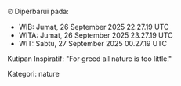 ⏰ Diperbarui pada:
- WIB: Jumat, 26 September 2025 22.27.19 UTC
- WITA: Jumat, 26 September 2025 23.27.19 UTC
- WIT: Sabtu, 27 September 2025 00.27.19 UTC

Kutipan Inspiratif:
"For greed all nature is too little."


Kategori: nature


